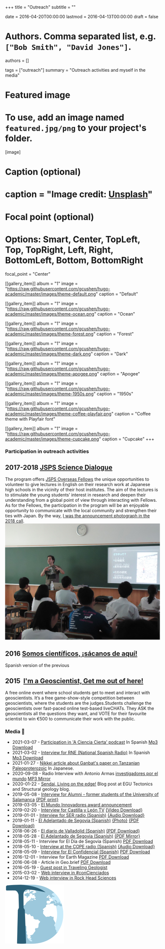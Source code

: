 +++
title = "Outreach"
subtitle = ""

date = 2016-04-20T00:00:00
lastmod = 2016-04-13T00:00:00
draft = false

# Authors. Comma separated list, e.g. `["Bob Smith", "David Jones"]`.
authors = []

tags = ["outreach"]
summary = "Outreach activities and myself in the media"

# Featured image
# To use, add an image named `featured.jpg/png` to your project's folder. 
[image]
  # Caption (optional)
  # caption = "Image credit: [**Unsplash**](https://unsplash.com/photos/CpkOjOcXdUY)"

  # Focal point (optional)
  # Options: Smart, Center, TopLeft, Top, TopRight, Left, Right, BottomLeft, Bottom, BottomRight
  focal_point = "Center"

[[gallery_item]]
album = "1"
image = "https://raw.githubusercontent.com/gcushen/hugo-academic/master/images/theme-default.png"
caption = "Default"

[[gallery_item]]
album = "1"
image = "https://raw.githubusercontent.com/gcushen/hugo-academic/master/images/theme-ocean.png"
caption = "Ocean"

[[gallery_item]]
album = "1"
image = "https://raw.githubusercontent.com/gcushen/hugo-academic/master/images/theme-forest.png"
caption = "Forest"

[[gallery_item]]
album = "1"
image = "https://raw.githubusercontent.com/gcushen/hugo-academic/master/images/theme-dark.png"
caption = "Dark"

[[gallery_item]]
album = "1"
image = "https://raw.githubusercontent.com/gcushen/hugo-academic/master/images/theme-apogee.png"
caption = "Apogee"

[[gallery_item]]
album = "1"
image = "https://raw.githubusercontent.com/gcushen/hugo-academic/master/images/theme-1950s.png"
caption = "1950s"

[[gallery_item]]
album = "1"
image = "https://raw.githubusercontent.com/gcushen/hugo-academic/master/images/theme-coffee-playfair.png"
caption = "Coffee theme with Playfair font"

[[gallery_item]]
album = "1"
image = "https://raw.githubusercontent.com/gcushen/hugo-academic/master/images/theme-cupcake.png"
caption = "Cupcake"
+++

### Participation in outreach activities 
## 2017-2018 [**JSPS Science Dialogue**](https://www.jsps.go.jp/english/e-plaza/e-sdialogue/index.html) 
The program offers [JSPS Overseas Fellows](https://www.jsps.go.jp/english/e-ab/index.html) the unique opportunities to volunteer to give lectures in English on their research work at Japanese high schools in the vicinity of their host institutes. The aim of the lectures is to stimulate the young students’ interest in research and deepen their understanding from a global point of view through interacting with Fellows. As for the Fellows, the participation in the program will be an enjoyable opportunity to communicate with the local community and strengthen their ties with Japan. By the way, [I was the announcement photograph in the 2018 call](/static/files/SD2018_EN.pdf).
![Screenshot](https://raw.githubusercontent.com/dpastorgalan/Personal_Web2/master/assets/images/JSPSSD2017.jpg)

## 2016 [Somos científicos, ¡sácanos de aquí!](http://somoscientificos.es/)
Spanish version of the previous

## 2015  [I'm a Geoscientist, Get me out of here!](http://imageoscientist.eu/)
A free online event where school students get to meet and interact with geoscientists. It’s a free game-show-style competition between geoscientists, where the students are the judges.Students challenge the geoscientists over fast-paced online test-based liveCHATs. They ASK the geoscientists all the questions they want, and VOTE for their favourite scientist to win €500 to communicate their work with the public.

### Media :newspaper:
- 2021-03-07 - [Participation in 'A Ciencia Cierta' podcast](https://www.ivoox.com/todo-sobre-fukushima-10-anos-del-terremoto-tsunami-accidente-nuclear-audios-mp3_rf_66588444_1.html) In Spanish [Mp3 Download](/media/2021-03-07_Acienciacierta.mp3)
- 2021-03-02 - [Interview for RNE (National Spanish Radio)](https://www.rtve.es/alacarta/audios/punto-de-enlace/punto-enlace-daniel-pastor-galan-estudia-japon-pasado-geologico-02-03-21/5807371/) In Spanish [Mp3 Download](/media/2021-03-02_Punto_de_enlace.mp3)
- 2021-01-27 - [Nikkei article about Ganbat's paper on Tanzanian Paleoproterozoic](https://r.nikkei.com/article/DGXLRSP603970_27012021000000?s=6) In Japanese.
- 2020-09-08 - Radio Interview with Antonio Armas [investigadores por el mundo](https://www.ivoox.com/moldeado-del-este-asiatico-subduccion-del-audios-mp3_rf_56322511_1.html) [MP3 Mirror](/media/2020-09-08_AntonioArmasInterview.mp3) 
- 2020-01-22 - [Sendai, Living on the edge!](https://blogs.egu.eu/divisions/ts/2020/01/22/sendai-living-on-the-edge/) Blog post at EGU Tectonics and Structural geology blog.
- 2019-05-08 - [Interview for Alumni - former students of the University of Salamanca](https://alumni.usal.es/entrevista-daniel-pastor/?fbclid=IwAR10c3KpinxuslpdP8x_aJtyiFi8JznljJtjyDGurYDVrFq41qUWxSW1EqI) [{PDF print}](https://drive.google.com/open?id=1iGEZe-iDJyEJJW2i3xNWvNo0NGdFo_We)
- 2019-03-05 - [El Mundo Innovadores award announcement](https://drive.google.com/open?id=1e3iQf5lvmCO8VaLju-eaRmZA6KbkwV1w)
- 2019-02-20 - [Interview for Castilla y León TV](https://www.youtube.com/watch?v=AN_hSyRp6yo&t=3s&fbclid=IwAR2MaL8QC4o2Hz6YlK7e1IE-d61osWlyt3PD62oXM-yOZf5RJnYxpJSACRE) [{Video Download}](https://drive.google.com/open?id=1tfGl1d8ow10HqnYdDpWck96QgfWtodhi)
- 2019-01-01 - [Interview for SER radio (Spanish)](https://play.cadenaser.com/audio/1547469320_394191/) [{Audio Download}](/media/2019-01-1-SER_award.mp3)
- 2019-01-11 - [El Adelantado de Segovia (Spanish)](http://www.eladelantado.com/segovia/historiador-del-planeta/) [{Photo}](https://drive.google.com/open?id=13fyrPNvvJt53GDDVtX2o999QKDFMUPHy) [{PDF Download}](https://drive.google.com/open?id=1otUk8CEHTAq9S_MP6xXY8H8qopzvWz_D)
- 2018-06-26 - [El diario de Valladolid (Spanish)](http://www.diariodevalladolid.es/noticias/innovadores/estudioso-baile-litosfera_122582.html) [{PDF Download}](https://drive.google.com/open?id=1vVw8mJirgxOWi5VsQ57z20A56yNsqUz7)
- 2018-05-28 - [El Adelantado de Segovia (Spanish)](http://www.eladelantado.com/segovia/segoviano-junto-al-lago-lava-hawai/) [{PDF Mirror}](https://drive.google.com/open?id=1KLgfyxWxZ3qtPUl_ZChaWC21W3VwQIPc)
- 2018-05-11 - Interview for El Día de Segovia (Spanish) [PDF Download](https://danielpastorgalan.files.wordpress.com/2018/05/nuevodocumento-2018-05-11.pdf)
- 2018-05-10 - [Interview at the COPE radio (Spanish)](http://www.cope.es/audios/herrera-cope/entrevista-geologo-daniel-pastor_495857) [{Audio Download}](/media/2018-05-10-COPE.mp3)
- 2018-05-09 - [Interview for El Confidencial (Spanish)](https://www.elconfidencial.com/tecnologia/ciencia/2018-05-09/geologo-espanol-volcan-kilauea-lava-peligro_1560851/) [PDF Download](https://drive.google.com/open?id=1cBJXcuKSeedh35CycRBav-Ly6CcN1uXL)
- 2016-12-01 - Interview for Earth Magazine [PDF Download](https://drive.google.com/open?id=0B3DUm9OACyn7SWZKZTg3RFN3LUU)
- 2016-06-08 - Article in Geo.brief [PDF Download](https://drive.google.com/open?id=0B3DUm9OACyn7Y3U1alVtbVpLYVE)
- 2016-05-19 - [Guest post in Traveling Geologist](http://www.travelinggeologist.com/2016/05/swirling-around-asturias-with-daniel-pastor-galan/)
- 2015-03-02 - [Web interview in #conCienciados](http://concienciados.es/2015/03/02/concienciados-xiii-tomandole-el-pulso-a-la-tierra/)
- 2014-12-19 - [Web interview in Rock Head Sciences](http://rockheadsciences.com/pastor-galan-paleomagnetism/)


[![Screenshot](/static/files/icon-192.png)](https://www.danielpastorgalan.com/)
